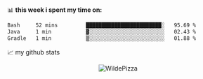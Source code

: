 📊 **this week i spent my time on:**
<!--START_SECTION:waka-->

```txt
Bash     52 mins         ████████████████████████░   95.69 %
Java     1 min           ▓░░░░░░░░░░░░░░░░░░░░░░░░   02.43 %
Gradle   1 min           ▒░░░░░░░░░░░░░░░░░░░░░░░░   01.88 %
```

<!--END_SECTION:waka-->


📈 my github stats

<p align="center"> <img src="https://github-readme-stats.vercel.app/api?username=WildePizza&show_icons=true&theme=gotham" alt="WildePizza" />




